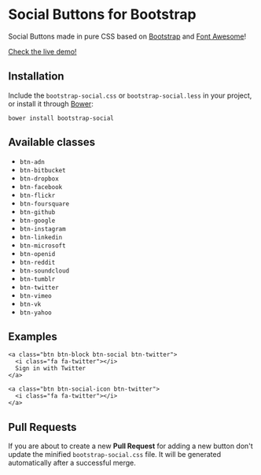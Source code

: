 Social Buttons for Bootstrap
============================

Social Buttons made in pure CSS based on
[Bootstrap](http://twbs.github.io/bootstrap/) and
[Font Awesome](http://fortawesome.github.io/Font-Awesome/)!

[Check the live demo!](http://lipis.github.io/bootstrap-social)

Installation
------------

Include the `bootstrap-social.css` or `bootstrap-social.less` in your project, or
install it through [Bower](http://bower.io/):

    bower install bootstrap-social

Available classes
-----------------
 - `btn-adn`
 - `btn-bitbucket`
 - `btn-dropbox`
 - `btn-facebook`
 - `btn-flickr`
 - `btn-foursquare`
 - `btn-github`
 - `btn-google`
 - `btn-instagram`
 - `btn-linkedin`
 - `btn-microsoft`
 - `btn-openid`
 - `btn-reddit`
 - `btn-soundcloud`
 - `btn-tumblr`
 - `btn-twitter`
 - `btn-vimeo`
 - `btn-vk`
 - `btn-yahoo`

Examples
--------

    <a class="btn btn-block btn-social btn-twitter">
      <i class="fa fa-twitter"></i>
      Sign in with Twitter
    </a>

    <a class="btn btn-social-icon btn-twitter">
      <i class="fa fa-twitter"></i>
    </a>

Pull Requests
-------------
If you are about to create a new **Pull Request** for adding a new button don't
update the minified `bootstrap-social.css` file. It will be generated
automatically after a successful merge.
